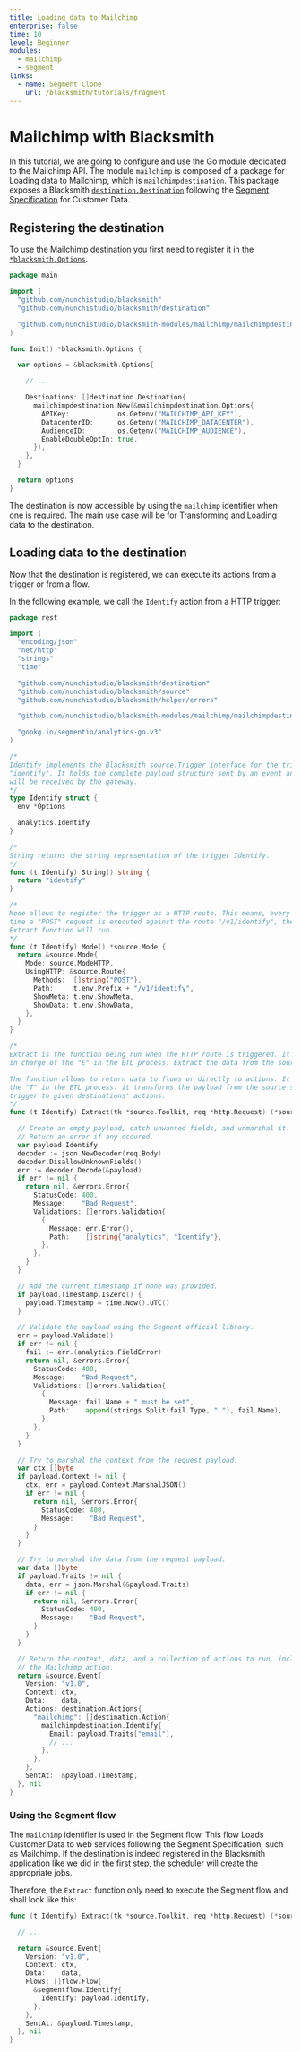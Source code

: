```yaml
---
title: Loading data to Mailchimp
enterprise: false
time: 10
level: Beginner
modules:
  - mailchimp
  - segment
links:
  - name: Segment Clone
    url: /blacksmith/tutorials/fragment
---
```


# Mailchimp with Blacksmith

In this tutorial, we are going to configure and use the Go module dedicated to the
Mailchimp API. The module `mailchimp` is composed of a package for Loading data
to Mailchimp, which is `mailchimpdestination`. This package exposes a Blacksmith
[`destination.Destination`](https://pkg.go.dev/github.com/nunchistudio/blacksmith/destination?tab=doc#Destination)
following the [Segment Specification](https://segment.com/docs/connections/spec/)
for Customer Data.

## Registering the destination

To use the Mailchimp destination you first need to register it in the 
[`*blacksmith.Options`](https://pkg.go.dev/github.com/nunchistudio/blacksmith?tab=doc#Options).

```go
package main

import (
  "github.com/nunchistudio/blacksmith"
  "github.com/nunchistudio/blacksmith/destination"

  "github.com/nunchistudio/blacksmith-modules/mailchimp/mailchimpdestination"
)

func Init() *blacksmith.Options {

  var options = &blacksmith.Options{

    // ...

    Destinations: []destination.Destination{
      mailchimpdestination.New(&mailchimpdestination.Options{
        APIKey:            os.Getenv("MAILCHIMP_API_KEY"),
        DatacenterID:      os.Getenv("MAILCHIMP_DATACENTER"),
        AudienceID:        os.Getenv("MAILCHIMP_AUDIENCE"),
        EnableDoubleOptIn: true,
      }),
    },
  }

  return options
}

```

The destination is now accessible by using the `mailchimp` identifier when one is
required. The main use case will be for Transforming and Loading data to the
destination.

## Loading data to the destination

Now that the destination is registered, we can execute its actions from a trigger
or from a flow.

In the following example, we call the `Identify` action from a HTTP trigger:
```go
package rest

import (
  "encoding/json"
  "net/http"
  "strings"
  "time"

  "github.com/nunchistudio/blacksmith/destination"
  "github.com/nunchistudio/blacksmith/source"
  "github.com/nunchistudio/blacksmith/helper/errors"

  "github.com/nunchistudio/blacksmith-modules/mailchimp/mailchimpdestination"

  "gopkg.in/segmentio/analytics-go.v3"
)

/*
Identify implements the Blacksmith source.Trigger interface for the trigger
"identify". It holds the complete payload structure sent by an event and that
will be received by the gateway.
*/
type Identify struct {
  env *Options

  analytics.Identify
}

/*
String returns the string representation of the trigger Identify.
*/
func (t Identify) String() string {
  return "identify"
}

/*
Mode allows to register the trigger as a HTTP route. This means, every
time a "POST" request is executed against the route "/v1/identify", the
Extract function will run.
*/
func (t Identify) Mode() *source.Mode {
  return &source.Mode{
    Mode: source.ModeHTTP,
    UsingHTTP: &source.Route{
      Methods:  []string{"POST"},
      Path:     t.env.Prefix + "/v1/identify",
      ShowMeta: t.env.ShowMeta,
      ShowData: t.env.ShowData,
    },
  }
}

/*
Extract is the function being run when the HTTP route is triggered. It is
in charge of the "E" in the ETL process: Extract the data from the source.

The function allows to return data to flows or directly to actions. It is
the "T" in the ETL process: it transforms the payload from the source's
trigger to given destinations' actions.
*/
func (t Identify) Extract(tk *source.Toolkit, req *http.Request) (*source.Event, error) {

  // Create an empty payload, catch unwanted fields, and unmarshal it.
  // Return an error if any occured.
  var payload Identify
  decoder := json.NewDecoder(req.Body)
  decoder.DisallowUnknownFields()
  err := decoder.Decode(&payload)
  if err != nil {
    return nil, &errors.Error{
      StatusCode: 400,
      Message:    "Bad Request",
      Validations: []errors.Validation{
        {
          Message: err.Error(),
          Path:    []string{"analytics", "Identify"},
        },
      },
    }
  }

  // Add the current timestamp if none was provided.
  if payload.Timestamp.IsZero() {
    payload.Timestamp = time.Now().UTC()
  }

  // Validate the payload using the Segment official library.
  err = payload.Validate()
  if err != nil {
    fail := err.(analytics.FieldError)
    return nil, &errors.Error{
      StatusCode: 400,
      Message:    "Bad Request",
      Validations: []errors.Validation{
        {
          Message: fail.Name + " must be set",
          Path:    append(strings.Split(fail.Type, "."), fail.Name),
        },
      },
    }
  }

  // Try to marshal the context from the request payload.
  var ctx []byte
  if payload.Context != nil {
    ctx, err = payload.Context.MarshalJSON()
    if err != nil {
      return nil, &errors.Error{
        StatusCode: 400,
        Message:    "Bad Request",
      }
    }
  }

  // Try to marshal the data from the request payload.
  var data []byte
  if payload.Traits != nil {
    data, err = json.Marshal(&payload.Traits)
    if err != nil {
      return nil, &errors.Error{
        StatusCode: 400,
        Message:    "Bad Request",
      }
    }
  }

  // Return the context, data, and a collection of actions to run, including
  // the Mailchimp action.
  return &source.Event{
    Version: "v1.0",
    Context: ctx,
    Data:    data,
    Actions: destination.Actions{
      "mailchimp": []destination.Action{
        mailchimpdestination.Identify{
          Email: payload.Traits["email"],
          // ...
        },
      },
    },
    SentAt:  &payload.Timestamp,
  }, nil
}

```

### Using the Segment flow

The `mailchimp` identifier is used in the Segment flow. This flow Loads Customer
Data to web services following the Segment Specification, such as Mailchimp. If
the destination is indeed registered in the Blacksmith application like we did in
the first step, the scheduler will create the appropriate jobs.

Therefore, the `Extract` function only need to execute the Segment flow and shall
look like this:
```go
func (t Identify) Extract(tk *source.Toolkit, req *http.Request) (*source.Event, error) {

  // ...

  return &source.Event{
    Version: "v1.0",
    Context: ctx,
    Data:    data,
    Flows: []flow.Flow{
      &segmentflow.Identify{
        Identify: payload.Identify,
      },
    },
    SentAt: &payload.Timestamp,
  }, nil
}

```
